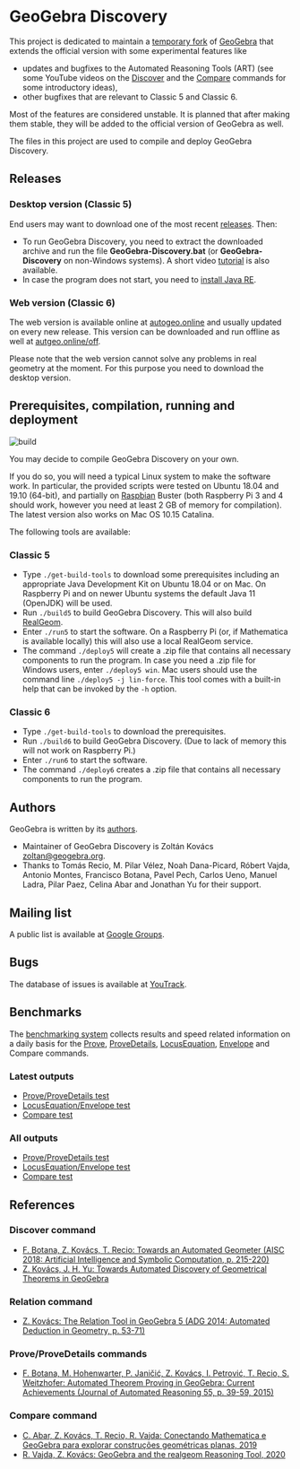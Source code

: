 # GeoGebra Discovery

This project is dedicated to maintain a [temporary fork](https://github.com/kovzol/geogebra)
of [GeoGebra](https://github.com/geogebra/geogebra) that extends the official version with
some experimental features like

* updates and bugfixes to the Automated Reasoning Tools (ART) (see some YouTube videos
on the [Discover](https://www.youtube.com/playlist?list=PLQ71P_dimzuUGfzDk9jtC5Uy2I3dOn7QQ)
and the [Compare](https://www.youtube.com/playlist?list=PLQ71P_dimzuUNNOSoZkIhaqU3yCa1Y3Ob) commands
for some introductory ideas),
* other bugfixes that are relevant to Classic 5 and Classic 6.

Most of the features are considered unstable. It is planned that after making them stable,
they will be added to the official version of GeoGebra as well.

The files in this project are used to compile and deploy GeoGebra Discovery.

## Releases

### Desktop version (Classic 5)

End users may want to download one of the most recent [releases](https://github.com/kovzol/geogebra/releases). Then:

* To run GeoGebra Discovery, you need to extract the downloaded archive and run the file **GeoGebra-Discovery.bat**
(or **GeoGebra-Discovery** on non-Windows systems). A short video [tutorial](https://www.youtube.com/watch?v=S1upzsdcW10) is also available.
* In case the program does not start, you need to [install Java RE](https://www.java.com/en/download/).

### Web version (Classic 6)

The web version is available online at [autogeo.online](https://autgeo.online) and usually updated on every new release.
This version can be downloaded and run offline as well at [autgeo.online/off](https://autgeo.online/off).

Please note that the web version cannot solve any problems in real geometry at the moment.
For this purpose you need to download the desktop version.

## Prerequisites, compilation, running and deployment

![build](https://github.com/kovzol/geogebra/workflows/build/badge.svg)

You may decide to compile GeoGebra Discovery on your own.

If you do so, you will need a typical Linux system to make the software work.
In particular, the provided scripts were tested on Ubuntu 18.04 and 19.10 (64-bit), and
partially on [Raspbian](http://downloads.raspberrypi.org/raspbian/) Buster (both Raspberry Pi 3 and 4 should work,
however you need at least 2 GB of memory for compilation). The latest version also works on Mac OS 10.15 Catalina.

The following tools are available:

### Classic 5

* Type `./get-build-tools` to download some prerequisites including an appropriate
Java Development Kit on Ubuntu 18.04 or on Mac. On Raspberry Pi and on newer Ubuntu systems the default Java 11 (OpenJDK) will be used.
* Run `./build5` to build GeoGebra Discovery. This will also build
[RealGeom](https://github.com/kovzol/realgeom).
* Enter `./run5` to start the software. On a Raspberry Pi (or, if Mathematica is available locally) this will also use a local
RealGeom service.
* The command `./deploy5` will create a .zip file that contains all necessary components
to run the program. In case you need a .zip file for Windows users, enter `./deploy5 win`.
Mac users should use the command line `./deploy5 -j lin-force`.
This tool comes with a built-in help that can be invoked by the `-h` option.

### Classic 6

* Type `./get-build-tools` to download the prerequisites.
* Run `./build6` to build GeoGebra Discovery. (Due to lack of memory this will not work
on Raspberry Pi.)
* Enter `./run6` to start the software.
* The command `./deploy6` creates a .zip file that contains all necessary components
to run the program.

## Authors

GeoGebra is written by its [authors](https://www.geogebra.org/team).

* Maintainer of GeoGebra Discovery is Zoltán Kovács <zoltan@geogebra.org>.
* Thanks to Tomás Recio, M. Pilar Vélez, Noah Dana-Picard, Róbert Vajda, Antonio Montes, Francisco Botana, Pavel Pech,
Carlos Ueno, Manuel Ladra, Pilar Paez, Celina Abar and Jonathan Yu for their support.

## Mailing list

A public list is available at [Google Groups](https://groups.google.com/forum/#!forum/geogebra-discovery).

## Bugs

The database of issues is available at [YouTrack](https://geogebra-prover.myjetbrains.com/youtrack/issues).

## Benchmarks
The [benchmarking system](https://prover-test.geogebra.org/) collects results and speed related information on a daily basis for the [Prove](https://wiki.geogebra.org/en/Prove_Command), [ProveDetails](https://wiki.geogebra.org/en/Prove_Command), [LocusEquation](https://wiki.geogebra.org/en/LocusEquation_Command), [Envelope](https://wiki.geogebra.org/en/Envelope_Command) and Compare commands.

### Latest outputs
* [Prove/ProveDetails test](https://prover-test.geogebra.org/job/GeoGebra_Discovery-provertest/lastSuccessfulBuild/artifact/fork/geogebra/test/scripts/benchmark/prover/html/all.html)
* [LocusEquation/Envelope test](https://prover-test.geogebra.org/job/GeoGebra_Discovery-art-plottertest/lastSuccessfulBuild/artifact/fork/geogebra/test/scripts/benchmark/art-plotter/html/all.html)
* [Compare test](https://prover-test.geogebra.org/job/GeoGebra_Discovery-comparetest/lastSuccessfulBuild/artifact/fork/geogebra/test/scripts/benchmark/compare/html/all.html)

### All outputs
* [Prove/ProveDetails test](https://prover-test.geogebra.org/job/GeoGebra_Discovery-provertest/)
* [LocusEquation/Envelope test](https://prover-test.geogebra.org/job/GeoGebra_Discovery-art-plottertest/)
* [Compare test](https://prover-test.geogebra.org/job/GeoGebra_Discovery-comparetest/)

## References

### Discover command

* [F. Botana, Z. Kovács, T. Recio: Towards an Automated Geometer (AISC 2018: Artificial Intelligence and Symbolic Computation, p. 215-220)](https://link.springer.com/chapter/10.1007/978-3-319-99957-9_15)
* [Z. Kovács, J. H. Yu: Towards Automated Discovery of Geometrical Theorems in GeoGebra](https://arxiv.org/abs/2007.12447)

### Relation command
* [Z. Kovács: The Relation Tool in GeoGebra 5 (ADG 2014: Automated Deduction in Geometry, p. 53-71)](https://link.springer.com/chapter/10.1007/978-3-319-21362-0_4)

### Prove/ProveDetails commands

* [F. Botana, M. Hohenwarter, P. Janičić, Z. Kovács, I. Petrović, T. Recio, S. Weitzhofer: Automated Theorem Proving in GeoGebra: Current Achievements (Journal of Automated Reasoning 55, p. 39-59, 2015)](https://link.springer.com/article/10.1007/s10817-015-9326-4)

### Compare command

* [C. Abar, Z. Kovács, T. Recio, R. Vajda: Conectando Mathematica e GeoGebra para explorar construções geométricas planas, 2019](https://www.researchgate.net/publication/337499551_Conectando_Mathematica_e_GeoGebra_para_explorar_construcoes_geometricas_planas)
* [R. Vajda, Z. Kovács: GeoGebra and the realgeom Reasoning Tool, 2020](https://www.researchgate.net/publication/345246253_GeoGebra_and_the_realgeom_Reasoning_Tool)

